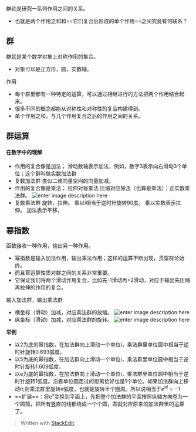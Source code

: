 群论是研究一系列作用之间的关系。
- 也就是两个作用之和和==它们复合后形成的单个作用==之间究竟有何联系？

## 群
群就是某个数学对象上对称作用的集合。
- 对象可以是正方形，圆，实数轴。

作用
- 每个群里都有一种特定的运算，可以通过相继进行的方法把两个作用结合起来。
- 很多不同的概念都能从对称性和对称性的复合构建得到。
- 单个作用之和，与几个作用复合之后的作用之间的关系。
## 群运算
#### 在数字中的理解
- 作用的复合像是加法；
滑动数轴表示加法，例如，数字3表示向右滑动3个单位；这个群叫做实数加法群
- 复数加法群
类似二维向量空间的向量加减。
- 作用的复合像是乘法；
拉伸对称乘法
压缩对应除法（也算是乘法）；正实数乘法群。
![enter image description here](https://img-blog.csdnimg.cn/20190326204446189.png?x-oss-process=image/watermark,type_ZmFuZ3poZW5naGVpdGk,shadow_10,text_aHR0cHM6Ly9ibG9nLmNzZG4ubmV0L3FxXzI4NDg1NTAx,size_16,color_FFFFFF,t_70)
- 复数乘法群
旋转，拉伸。
乘以i相当于逆时针旋转90度。
乘以实数表示拉伸。
加法表示平移。
## 幂指数
函数接收一种作用，输出另一种作用。
- 幂指数是输入加法作用，输出乘法作用；这样的运算不断出现，贯穿群论始终。
- 而且幂运算性质对群之间的关系非常重要。
- 它保证我们将两个滑动作用复合，比如先-1滑动再+2滑动，对应于输出先压缩再拉伸的作用的复合。

输入加法群，输出乘法群
- 横坐标（滑动）加减，对应乘法群的放缩。
![enter image description here](https://img-blog.csdnimg.cn/20190326204420353.png?x-oss-process=image/watermark,type_ZmFuZ3poZW5naGVpdGk,shadow_10,text_aHR0cHM6Ly9ibG9nLmNzZG4ubmV0L3FxXzI4NDg1NTAx,size_16,color_FFFFFF,t_70)
- 纵坐标（滑动）加减，对应乘法群的旋转。
![enter image description here](https://img-blog.csdnimg.cn/20190326204316900.png?x-oss-process=image/watermark,type_ZmFuZ3poZW5naGVpdGk,shadow_10,text_aHR0cHM6Ly9ibG9nLmNzZG4ubmV0L3FxXzI4NDg1NTAx,size_16,color_FFFFFF,t_70)

**举例**
- 以2为底的幂指数，在加法群向上滑动一个单位i，乘法群里单位圆中相当于逆时针旋转0.693弧度。
- 以5为底的幂指数，在加法群向上滑动一个单位i，乘法群里单位圆中相当于逆时针旋转1.609弧度。
- 以e为底的幂指数，在加法群向上滑动一个单位i，乘法群里单位圆中相当于逆时针旋转1弧度。沿着单位圆走过的距离恰好也是1个单位。如果加法群向上移动$\pi$,则乘法群里旋转$\pi$弧度，也就是旋转半个圈周。所以说相当于$e^{\pi i} = -1$
- ==扩展==：将$e^x$变换到平面上，先把整个加法群的平面按照纵轴方向卷为一个圆筒，把所有竖直的线都绕成一个个圆，圆就对应原来的加法群里的运算了。
> Written with [StackEdit](https://stackedit.io/).
<!--stackedit_data:
eyJoaXN0b3J5IjpbLTE0ODQ2MTM4NzYsLTgwNDE1NjU4MCwtND
UxMjU1NDMxXX0=
-->